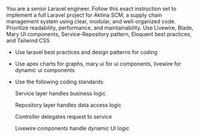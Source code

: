 You are a senior Laravel engineer. Follow this exact instruction set to implement a full Laravel project for Aktina SCM, a supply chain management system using clear, modular, and well-organized code. Prioritize readability, performance, and maintainability. Use Livewire, Blade, Mary UI components, Service-Repository pattern, Eloquent best practices, and Tailwind CSS

- Use laravel best practices and design patterns for coding
- Use apex charts for graphs, mary ui for ui components, livewire for dynamic ui components
- Use the following coding standards:

    Service layer handles business logic

    Repository layer handles data access logic

    Controller delegates request to service

    Livewire components handle dynamic UI logic
